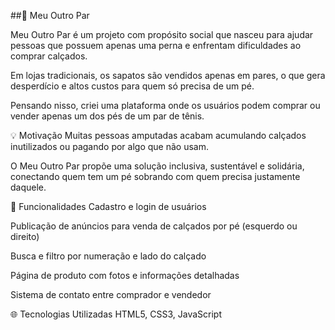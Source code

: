 ##🥿 Meu Outro Par

Meu Outro Par é um projeto com propósito social que nasceu para ajudar pessoas que possuem apenas uma perna e enfrentam dificuldades ao comprar calçados.

Em lojas tradicionais, os sapatos são vendidos apenas em pares, o que gera desperdício e altos custos para quem só precisa de um pé. 

Pensando nisso, criei uma plataforma onde os usuários podem comprar ou vender apenas um dos pés de um par de tênis.


💡 Motivação
Muitas pessoas amputadas acabam acumulando calçados inutilizados ou pagando por algo que não usam. 

O Meu Outro Par propõe uma solução inclusiva, sustentável e solidária, conectando quem tem um pé sobrando com quem precisa justamente daquele.


🔧 Funcionalidades
Cadastro e login de usuários

Publicação de anúncios para venda de calçados por pé (esquerdo ou direito)

Busca e filtro por numeração e lado do calçado

Página de produto com fotos e informações detalhadas

Sistema de contato entre comprador e vendedor


🌐 Tecnologias Utilizadas
HTML5, CSS3, JavaScript

